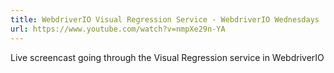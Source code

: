 ```yaml
---
title: WebdriverIO Visual Regression Service - WebdriverIO Wednesdays 
url: https://www.youtube.com/watch?v=nmpXe29n-YA
---
```


Live screencast going through the Visual Regression service in WebdriverIO
